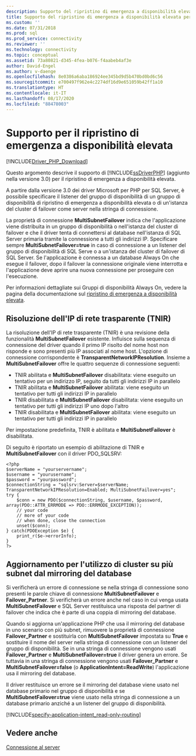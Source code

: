 ```yaml
---
description: Supporto del ripristino di emergenza a disponibilità elevata per i driver Microsoft per PHP per SQL Server
title: Supporto del ripristino di emergenza a disponibilità elevata per i driver Microsoft per PHP per SQL Server | Microsoft Docs
ms.custom: ''
ms.date: 07/31/2018
ms.prod: sql
ms.prod_service: connectivity
ms.reviewer: ''
ms.technology: connectivity
ms.topic: conceptual
ms.assetid: 73a80821-d345-4fea-b076-f4aabeb4af3e
author: David-Engel
ms.author: v-daenge
ms.openlocfilehash: 8e0386a6aba186924ee345bd9d5b470bd0bd6c56
ms.sourcegitcommit: e700497f962e4c2274df16d9e651059b42ff1a10
ms.translationtype: HT
ms.contentlocale: it-IT
ms.lasthandoff: 08/17/2020
ms.locfileid: "88478003"
---
```

# <a name="support-for-high-availability-disaster-recovery"></a>Supporto per il ripristino di emergenza a disponibilità elevata
[!INCLUDE[Driver_PHP_Download](../../includes/driver_php_download.md)]

Questo argomento descrive il supporto di [!INCLUDE[ssDriverPHP](../../includes/ssdriverphp_md.md)] (aggiunto nella versione 3.0) per il ripristino di emergenza a disponibilità elevata.

A partire dalla versione 3.0 dei driver Microsoft per PHP per SQL Server, è possibile specificare il listener del gruppo di disponibilità di un gruppo di disponibilità di ripristino di emergenza a disponibilità elevata o di un'istanza del cluster di failover come server nella stringa di connessione.

La proprietà di connessione **MultiSubnetFailover** indica che l'applicazione viene distribuita in un gruppo di disponibilità o nell'istanza del cluster di failover e che il driver tenta di connettersi al database nell'istanza di SQL Server primaria tramite la connessione a tutti gli indirizzi IP. Specificare sempre **MultiSubnetFailover=true** in caso di connessione a un listener del gruppo di disponibilità di SQL Serve o a un'istanza del cluster di failover di SQL Server. Se l'applicazione è connessa a un database Always On che esegue il failover, dopo il failover la connessione originale viene interrotta e l'applicazione deve aprire una nuova connessione per proseguire con l'esecuzione.

Per informazioni dettagliate sui Gruppi di disponibilità Always On, vedere la pagina della documentazione sul [ripristino di emergenza a disponibilità elevata](https://docs.microsoft.com/sql/relational-databases/native-client/features/sql-server-native-client-support-for-high-availability-disaster-recovery).

## <a name="transparent-network-ip-resolution-tnir"></a>Risoluzione dell'IP di rete trasparente (TNIR)

La risoluzione dell'IP di rete trasparente (TNIR) è una revisione della funzionalità **MultiSubnetFailover** esistente. Influisce sulla sequenza di connessione del driver quando il primo IP risolto del nome host non risponde e sono presenti più IP associati al nome host. L'opzione di connessione corrispondente è **TransparentNetworkIPResolution**. Insieme a **MultiSubnetFailover** offre le quattro sequenze di connessione seguenti: 

- TNIR abilitata e **MultiSubnetFailover** disabilitata: viene eseguito un tentativo per un indirizzo IP, seguito da tutti gli indirizzi IP in parallelo
- TNIR abilitata e **MultiSubnetFailover** abilitata: viene eseguito un tentativo per tutti gli indirizzi IP in parallelo
- TNIR disabilitata e **MultiSubnetFailover** disabilitata: viene eseguito un tentativo per tutti gli indirizzi IP uno dopo l'altro
- TNIR disabilitata e **MultiSubnetFailover** abilitata: viene eseguito un tentativo per tutti gli indirizzi IP in parallelo

Per impostazione predefinita, TNIR è abilitata e **MultiSubnetFailover** è disabilitata.

Di seguito è riportato un esempio di abilitazione di TNIR e **MultiSubnetFailover** con il driver PDO_SQLSRV:

```
<?php
$serverName = "yourservername";
$username = "yourusername";
$password = "yourpassword";
$connectionString = "sqlsrv:Server=$serverName; TransparentNetworkIPResolution=Enabled; MultiSubnetFailover=yes";
try {
    $conn = new PDO($connectionString, $username, $password, array(PDO::ATTR_ERRMODE => PDO::ERRMODE_EXCEPTION));
    // your code 
    // more of your code
    // when done, close the connection
    unset($conn);
} catch(PDOException $e) {
    print_r($e->errorInfo);
}
?>
```

## <a name="upgrading-to-use-multi-subnet-clusters-from-database-mirroring"></a>Aggiornamento per l'utilizzo di cluster su più subnet dal mirroring del database  
Si verificherà un errore di connessione se nella stringa di connessione sono presenti le parole chiave di connessione **MultiSubnetFailover** e **Failover_Partner**. Si verificherà un errore anche nel caso in cui venga usata **MultiSubnetFailover** e SQL Server restituisca una risposta del partner di failover che indica che è parte di una coppia di mirroring del database.  
  
Quando si aggiorna un'applicazione PHP che usa il mirroring del database in uno scenario con più subnet, rimuovere la proprietà di connessione **Failover_Partner** e sostituirla con **MultiSubnetFailover** impostata su **True** e sostituire il nome del server nella stringa di connessione con un listener del gruppo di disponibilità. Se in una stringa di connessione vengono usati **Failover_Partner** e **MultiSubnetFailover=true** il driver genera un errore. Se tuttavia in una stringa di connessione vengono usati **Failover_Partner** e **MultiSubnetFailover=false** (o **ApplicationIntent=ReadWrite**) l'applicazione usa il mirroring del database.  
  
Il driver restituisce un errore se il mirroring del database viene usato nel database primario nel gruppo di disponibilità e se **MultiSubnetFailover=true** viene usato nella stringa di connessione a un database primario anziché a un listener del gruppo di disponibilità.  

[!INCLUDE[specify-application-intent_read-only-routing](~/includes/paragraph-content/specify-application-intent-read-only-routing.md)]


## <a name="see-also"></a>Vedere anche  
[Connessione al server](../../connect/php/connecting-to-the-server.md)  
  
